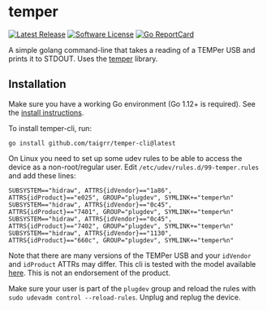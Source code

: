 # temper

[![Latest Release](https://img.shields.io/github/release/taigrr/temper.svg?style=for-the-badge)](https://github.com/taigrr/temper-cli/releases)
[![Software License](https://img.shields.io/badge/license-0BSD-blue.svg?style=for-the-badge)](/LICENSE)
[![Go ReportCard](https://goreportcard.com/badge/github.com/taigrr/temper-cli?style=for-the-badge)](https://goreportcard.com/report/taigrr/temper-cli)

A simple golang command-line that takes a reading of a TEMPer USB and prints it
to STDOUT. Uses the [temper](https://github.com/taigrr/temper) library.

## Installation

Make sure you have a working Go environment (Go 1.12+ is required).
See the [install instructions](http://golang.org/doc/install.html).

To install temper-cli, run:

    go install github.com/taigrr/temper-cli@latest


On Linux you need to set up some udev rules to be able to access the device as
a non-root/regular user.
Edit `/etc/udev/rules.d/99-temper.rules` and add these lines:

```
SUBSYSTEM=="hidraw", ATTRS{idVendor}=="1a86", ATTRS{idProduct}=="e025", GROUP="plugdev", SYMLINK+="temper%n"
SUBSYSTEM=="hidraw", ATTRS{idVendor}=="0c45", ATTRS{idProduct}=="7401", GROUP="plugdev", SYMLINK+="temper%n"
SUBSYSTEM=="hidraw", ATTRS{idVendor}=="0c45", ATTRS{idProduct}=="7402", GROUP="plugdev", SYMLINK+="temper%n"
SUBSYSTEM=="hidraw", ATTRS{idVendor}=="1130", ATTRS{idProduct}=="660c", GROUP="plugdev", SYMLINK+="temper%n"
```
Note that there are many versions of the TEMPer USB and your
`idVendor` and `idProduct` ATTRs may differ.
This cli is tested with the model available [here](https://www.pcsensor.com/product-details?product_id=782&brd=1).
This is not an endorsement of the product.

Make sure your user is part of the `plugdev` group and reload the rules with
`sudo udevadm control --reload-rules`.
Unplug and replug the device.
